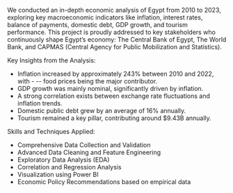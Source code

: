 We conducted an in-depth economic analysis of Egypt from 2010 to 2023, exploring key macroeconomic indicators like inflation, interest rates, balance of payments, domestic debt, GDP growth, and tourism performance.
This project is proudly addressed to key stakeholders who continuously shape Egypt’s economy:
The Central Bank of Egypt, The World Bank, and CAPMAS (Central Agency for Public Mobilization and Statistics).

Key Insights from the Analysis:
- Inflation increased by approximately 243% between 2010 and 2022, with - -- food prices being the major contributor.
- GDP growth was mainly nominal, significantly driven by inflation.
- A strong correlation exists between exchange rate fluctuations and inflation trends.
- Domestic public debt grew by an average of 16% annually.
- Tourism remained a key pillar, contributing around $9.43B annually.

Skills and Techniques Applied:
- Comprehensive Data Collection and Validation
- Advanced Data Cleaning and Feature Engineering
- Exploratory Data Analysis (EDA)
- Correlation and Regression Analysis
- Visualization using Power BI
- Economic Policy Recommendations based on empirical data

